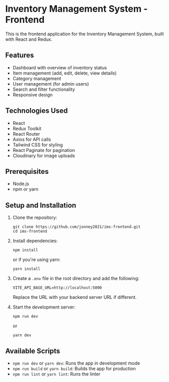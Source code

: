 # Inventory Management System - Frontend

This is the frontend application for the Inventory Management System, built with React and Redux.

## Features

- Dashboard with overview of inventory status
- Item management (add, edit, delete, view details)
- Category management
- User management (for admin users)
- Search and filter functionality
- Responsive design

## Technologies Used

- React
- Redux Toolkit
- React Router
- Axios for API calls
- Tailwind CSS for styling
- React Paginate for pagination
- Cloudinary for image uploads

## Prerequisites

- Node.js
- npm or yarn

## Setup and Installation

1. Clone the repository:

   ```
   git clone https://github.com/jonney2021/ims-frontend.git
   cd ims-frontend
   ```

2. Install dependencies:

   ```
   npm install
   ```

   or if you're using yarn:

   ```
   yarn install
   ```

3. Create a `.env` file in the root directory and add the following:

   ```
   VITE_API_BASE_URL=http://localhost:5000
   ```

   Replace the URL with your backend server URL if different.

4. Start the development server:
   ```
   npm run dev
   ```
   or
   ```
   yarn dev
   ```

## Available Scripts

- `npm run dev` or `yarn dev`: Runs the app in development mode
- `npm run build` or `yarn build`: Builds the app for production
- `npm run lint` or `yarn lint`: Runs the linter
